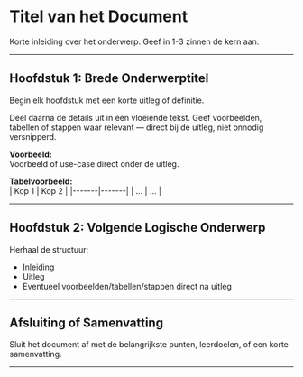 # Titel van het Document

Korte inleiding over het onderwerp. Geef in 1-3 zinnen de kern aan.

---

## Hoofdstuk 1: Brede Onderwerptitel

Begin elk hoofdstuk met een korte uitleg of definitie.

Deel daarna de details uit in één vloeiende tekst. Geef voorbeelden, tabellen of stappen waar relevant — direct bij de uitleg, niet onnodig versnipperd.

**Voorbeeld:**  
Voorbeeld of use-case direct onder de uitleg.

**Tabelvoorbeeld:**  
| Kop 1 | Kop 2 |
|-------|-------|
| ...   | ...   |

---

## Hoofdstuk 2: Volgende Logische Onderwerp

Herhaal de structuur:  
- Inleiding  
- Uitleg  
- Eventueel voorbeelden/tabellen/stappen direct na uitleg

---

## Afsluiting of Samenvatting

Sluit het document af met de belangrijkste punten, leerdoelen, of een korte samenvatting.

---
